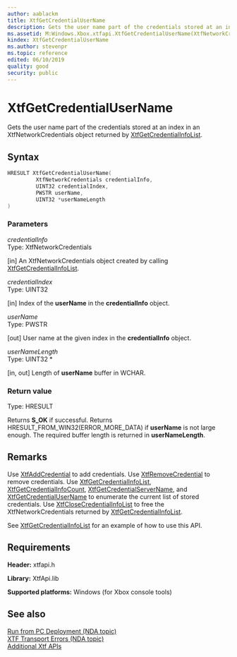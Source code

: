 ```yaml
---
author: aablackm
title: XtfGetCredentialUserName
description: Gets the user name part of the credentials stored at an index in an XtfNetworkCredentials object returned by XtfGetCredentialInfoList.
ms.assetid: M:Windows.Xbox.xtfapi.XtfGetCredentialUserName(XtfNetworkCredentials,UINT32,PWSTR@,UINT32@)
kindex: XtfGetCredentialUserName
ms.author: stevenpr
ms.topic: reference
edited: 06/10/2019
quality: good
security: public
---
```


# XtfGetCredentialUserName
Gets the user name part of the credentials stored at an index in an XtfNetworkCredentials object returned by [XtfGetCredentialInfoList](xtfgetcredentialinfolist-xtfapi-xbox-windows-m.md).
<a id="syntaxSection"></a>



## Syntax  

```cpp
HRESULT XtfGetCredentialUserName(
         XtfNetworkCredentials credentialInfo,
         UINT32 credentialIndex,
         PWSTR userName,
         UINT32 *userNameLength
)  
```

<a id="ID4EK"></a>



### Parameters  

*credentialInfo*  
Type: XtfNetworkCredentials 

[in] An XtfNetworkCredentials object created by calling [XtfGetCredentialInfoList](xtfgetcredentialinfolist-xtfapi-xbox-windows-m.md).


*credentialIndex*  
Type: UINT32 

[in] Index of the **userName** in the **credentialInfo** object.


*userName*  
Type: PWSTR 

[out] User name at the given index in the **credentialInfo** object.


*userNameLength*  
Type: UINT32 *

[in, out] Length of **userName** buffer in WCHAR.

<a id="ID4ER"></a>



### Return value  
Type: HRESULT 

Returns **S_OK** if successful. Returns HRESULT_FROM_WIN32(ERROR_MORE_DATA) if **userName** is not large enough. The required buffer length is returned in **userNameLength**.
<a id="remarks"></a>



## Remarks  


Use [XtfAddCredential](xtfaddcredential-xtfapi-xbox-windows-m.md) to add credentials. Use [XtfRemoveCredential](xtfremovecredential-xtfapi-xbox-windows-m.md) to remove credentials. Use [XtfGetCredentialInfoList](xtfgetcredentialinfolist-xtfapi-xbox-windows-m.md), [XtfGetCredentialInfoCount](xtfgetcredentialinfocount-xtfapi-xbox-windows-m.md), [XtfGetCredentialServerName](xtfgetcredentialtargetname-xtfapi-xbox-windows-m.md), and [XtfGetCredentialUserName](xtfgetcredentialusername-xtfapi-xbox-windows-m.md) to enumerate the current list of stored credentials. Use [XtfCloseCredentialInfoList](xtfclosecredentialinfo-xtfapi-xbox-windows-m.md) to free the XtfNetworkCredentials returned by [XtfGetCredentialInfoList](xtfgetcredentialinfolist-xtfapi-xbox-windows-m.md).  


See [XtfGetCredentialInfoList](xtfgetcredentialinfolist-xtfapi-xbox-windows-m.md) for an example of how to use this API.  
  
## Requirements  

**Header:** xtfapi.h  

**Library:** XtfApi.lib  
  
**Supported platforms:** Windows (for Xbox console tools)  
  
## See also  
[Run from PC Deployment (NDA topic)](../../../../../tools-console/usinggsdk/deployment/deployment.md)  
[XTF Transport Errors (NDA topic)](../../../../../tools-console/xbox-tools-and-apis/commandlinetools/xtf-transport-errors.md)  
[Additional Xtf APIs](../atoc-xtfapi.md)  